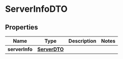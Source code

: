 
# ServerInfoDTO

## Properties
Name | Type | Description | Notes
------------ | ------------- | ------------- | -------------
**serverInfo** | [**ServerDTO**](ServerDTO.md) |  | 



